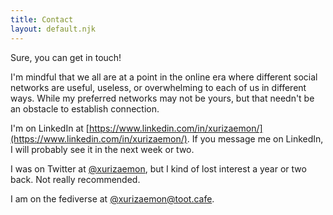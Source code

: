 ```yaml
---
title: Contact
layout: default.njk
---
```

Sure, you can get in touch!

I'm mindful that we all are at a point in the online era where different social networks are useful, useless, or overwhelming to each of us in different ways. While my preferred networks may not be yours, but that needn't be an obstacle to establish connection.

I'm on LinkedIn at [https://www.linkedin.com/in/xurizaemon/](https://www.linkedin.com/in/xurizaemon/). If you message me on LinkedIn, I will probably see it in the next week or two.

I was on Twitter at [@xurizaemon](https://twitter.com/xurizaemon), but I kind of lost interest a year or two back. Not really recommended.

I am on the fediverse at [@xurizaemon@toot.cafe](https://toot.cafe/@xurizaemon).
